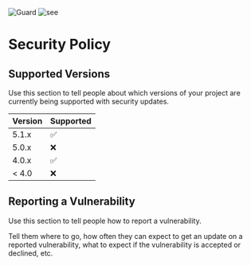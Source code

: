 ![ Guard](https://user-images.githubusercontent.com/74038190/216649417-9acc58df-9186-4132-ad43-819a57babb67.gif)                    ![see](https://user-images.githubusercontent.com/74038190/216649449-3f087222-10d7-4132-b128-0bb0830cdb9a.gif)








# Security Policy

## Supported Versions

Use this section to tell people about which versions of your project are
currently being supported with security updates.

| Version | Supported          |
| ------- | ------------------ |
| 5.1.x   | :white_check_mark: |
| 5.0.x   | :x:                |
| 4.0.x   | :white_check_mark: |
| < 4.0   | :x:                |

## Reporting a Vulnerability

Use this section to tell people how to report a vulnerability.

Tell them where to go, how often they can expect to get an update on a
reported vulnerability, what to expect if the vulnerability is accepted or
declined, etc.
